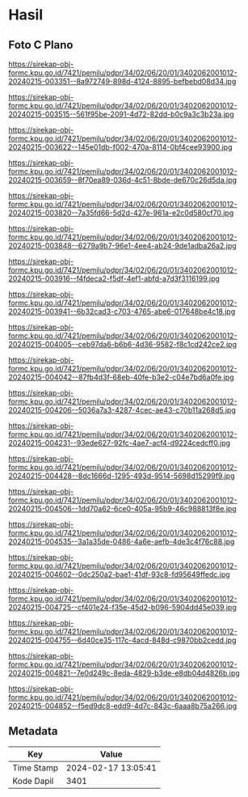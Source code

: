 # Hasil

## Foto C Plano

https://sirekap-obj-formc.kpu.go.id/7421/pemilu/pdpr/34/02/06/20/01/3402062001012-20240215-003351--8a972749-898d-4124-8895-befbebd08d34.jpg

https://sirekap-obj-formc.kpu.go.id/7421/pemilu/pdpr/34/02/06/20/01/3402062001012-20240215-003515--561f95be-2091-4d72-82dd-b0c9a3c3b23a.jpg

https://sirekap-obj-formc.kpu.go.id/7421/pemilu/pdpr/34/02/06/20/01/3402062001012-20240215-003622--145e01db-f002-470a-8114-0bf4cee93900.jpg

https://sirekap-obj-formc.kpu.go.id/7421/pemilu/pdpr/34/02/06/20/01/3402062001012-20240215-003659--8f70ea89-036d-4c51-8bde-de670c26d5da.jpg

https://sirekap-obj-formc.kpu.go.id/7421/pemilu/pdpr/34/02/06/20/01/3402062001012-20240215-003820--7a35fd66-5d2d-427e-961a-e2c0d580cf70.jpg

https://sirekap-obj-formc.kpu.go.id/7421/pemilu/pdpr/34/02/06/20/01/3402062001012-20240215-003848--6279a9b7-96e1-4ee4-ab24-9de1adba26a2.jpg

https://sirekap-obj-formc.kpu.go.id/7421/pemilu/pdpr/34/02/06/20/01/3402062001012-20240215-003916--f4fdeca2-f5df-4ef1-abfd-a7d3f3116199.jpg

https://sirekap-obj-formc.kpu.go.id/7421/pemilu/pdpr/34/02/06/20/01/3402062001012-20240215-003941--6b32cad3-c703-4765-abe6-017648be4c18.jpg

https://sirekap-obj-formc.kpu.go.id/7421/pemilu/pdpr/34/02/06/20/01/3402062001012-20240215-004005--ceb97da6-b6b6-4d36-9582-f8c1cd242ce2.jpg

https://sirekap-obj-formc.kpu.go.id/7421/pemilu/pdpr/34/02/06/20/01/3402062001012-20240215-004042--87fb4d3f-68eb-40fe-b3e2-c04e7bd6a0fe.jpg

https://sirekap-obj-formc.kpu.go.id/7421/pemilu/pdpr/34/02/06/20/01/3402062001012-20240215-004206--5036a7a3-4287-4cec-ae43-c70b11a268d5.jpg

https://sirekap-obj-formc.kpu.go.id/7421/pemilu/pdpr/34/02/06/20/01/3402062001012-20240215-004231--93ede627-92fc-4ae7-acf4-d9224cedcff0.jpg

https://sirekap-obj-formc.kpu.go.id/7421/pemilu/pdpr/34/02/06/20/01/3402062001012-20240215-004428--8dc1666d-1295-493d-9514-5698d15299f9.jpg

https://sirekap-obj-formc.kpu.go.id/7421/pemilu/pdpr/34/02/06/20/01/3402062001012-20240215-004506--1dd70a62-6ce0-405a-95b9-46c988813f8e.jpg

https://sirekap-obj-formc.kpu.go.id/7421/pemilu/pdpr/34/02/06/20/01/3402062001012-20240215-004535--3a1a35de-0486-4a6e-aefb-4de3c4f76c88.jpg

https://sirekap-obj-formc.kpu.go.id/7421/pemilu/pdpr/34/02/06/20/01/3402062001012-20240215-004602--0dc250a2-bae1-41df-93c8-fd95649ffedc.jpg

https://sirekap-obj-formc.kpu.go.id/7421/pemilu/pdpr/34/02/06/20/01/3402062001012-20240215-004725--cf401e24-f35e-45d2-b096-5904dd45e039.jpg

https://sirekap-obj-formc.kpu.go.id/7421/pemilu/pdpr/34/02/06/20/01/3402062001012-20240215-004755--6d40ce35-117c-4acd-848d-c9870bb2cedd.jpg

https://sirekap-obj-formc.kpu.go.id/7421/pemilu/pdpr/34/02/06/20/01/3402062001012-20240215-004821--7e0d249c-8eda-4829-b3de-e8db04d4826b.jpg

https://sirekap-obj-formc.kpu.go.id/7421/pemilu/pdpr/34/02/06/20/01/3402062001012-20240215-004852--f5ed9dc8-edd9-4d7c-843c-6aaa8b75a266.jpg


## Metadata

| Key        | Value               |
| ---------- | ------------------- |
| Time Stamp | 2024-02-17 13:05:41 |
| Kode Dapil | 3401                |



